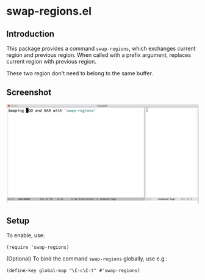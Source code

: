 # swap-regions.el

## Introduction

This package provides a command `swap-regions`, which exchanges current region
and previous region. When called with a prefix argument, replaces current
region with previous region.

These two region don't need to belong to the same buffer.

## Screenshot

![swap-regions.gif](image/swap-regions.gif)

## Setup

To enable, use:

    (require 'swap-regions)

(Optional) To bind the command `swap-regions` globally, use e.g.:

    (define-key global-map "\C-c\C-t" #'swap-regions)
